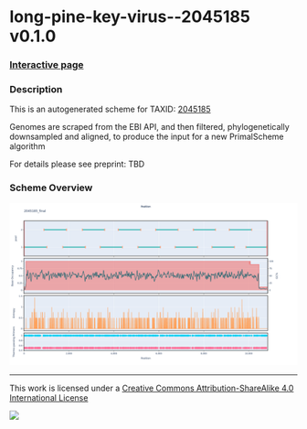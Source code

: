 # long-pine-key-virus--2045185 v0.1.0

### [Interactive page](https://chrisgkent.github.io/schemes/long-pine-key-virus--2045185-1000-v0.1.0)

### Description

This is an autogenerated scheme for TAXID: [2045185](https://www.ncbi.nlm.nih.gov/Taxonomy/Browser/wwwtax.cgi?mode=Info&id=2045185&lvl=3&lin=f&keep=1&srchmode=1&unlock)

Genomes are scraped from the EBI API, and then filtered, phylogenetically downsampled and aligned, to produce the input for a new PrimalScheme algorithm

For details please see preprint: TBD

### Scheme Overview

![Alt text](work/2045185_final.png '2045185_final.png')

------------------------------------------------------------------------

This work is licensed under a [Creative Commons Attribution-ShareAlike 4.0 International License](http://creativecommons.org/licenses/by-sa/4.0/) 

![](https://i.creativecommons.org/l/by-sa/4.0/88x31.png)